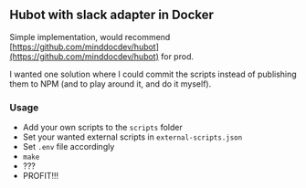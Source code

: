 ## Hubot with slack adapter in Docker

Simple implementation, would recommend [https://github.com/minddocdev/hubot](https://github.com/minddocdev/hubot) for prod. 

I wanted one solution where I could commit the scripts instead of publishing them to NPM (and to play around it, and do it myself).

### Usage

- Add your own scripts to the `scripts` folder
- Set your wanted external scripts in `external-scripts.json`
- Set `.env` file accordingly
- `make`
- ???
- PROFIT!!!